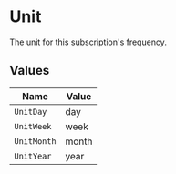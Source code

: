 # Unit

The unit for this subscription's frequency.


## Values

| Name        | Value       |
| ----------- | ----------- |
| `UnitDay`   | day         |
| `UnitWeek`  | week        |
| `UnitMonth` | month       |
| `UnitYear`  | year        |